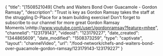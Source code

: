 {
    "title": "[1508521049] Chefs and Waiters Bond Over Guacamole - Gordon Ramsay",
    "description": "Trust is key as Gordon Ramsay takes the staff at the struggling D-Place for a team building exercise! Don't forget to subscribe to our channel for more great Gordon Ramsay Moments.\nhttp:\/\/www.youtube.com\/user\/gordonramsay?feature=mhee",
    "channelid": "123179143",
    "videoid": "123179227",
    "date_created": "1344865609",
    "date_modified": "1508373259",
    "type": "captivate",
    "layout": "channelVideo",
    "url": "\/food-network\/chefs-and-waiters-bond-over-guacamole-gordon-ramsay\/123179143-123179227"
}
